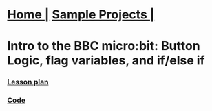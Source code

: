 # [Home     |](../index.md) [Sample Projects      |](./projects)
# Intro to the BBC micro:bit: Button Logic, flag variables, and if/else if
### [Lesson plan](../assets/microBit_Lesson_02.pdf)
### [Code](https://github.com/SAYbaw/polyflag_image_gallery)
